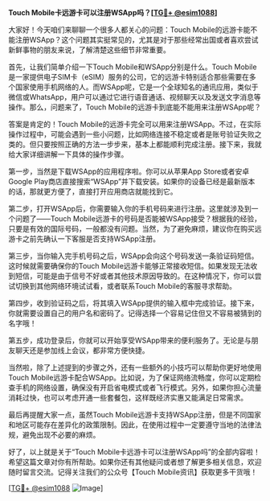 **Touch Mobile卡远游卡可以注册WSApp吗？[[TG💪+ @esim1088](https://t.me/s/esim1088)]**

大家好！今天咱们来聊聊一个很多人都关心的问题：Touch Mobile的远游卡能不能注册WSApp？这个问题其实挺常见的，尤其是对于那些经常出国或者喜欢尝试新鲜事物的朋友来说，了解清楚这些细节非常重要。

首先，让我们简单介绍一下Touch Mobile和WSApp分别是什么。Touch Mobile是一家提供电子SIM卡（eSIM）服务的公司，它的远游卡特别适合那些需要在多个国家使用手机网络的人。而WSApp呢，它是一个全球知名的通讯应用，类似于微信或WhatsApp，用户可以通过它进行语音通话、视频聊天以及发送文字消息等操作。那么，问题来了，Touch Mobile的远游卡到底能不能用来注册WSApp呢？

答案是肯定的！Touch Mobile的远游卡完全可以用来注册WSApp。不过，在实际操作过程中，可能会遇到一些小问题，比如网络连接不稳定或者是账号验证失败之类的。但只要按照正确的方法一步步来，基本上都能顺利完成注册。接下来，我就给大家详细讲解一下具体的操作步骤。

第一步，当然是下载WSApp的应用程序啦。你可以从苹果App Store或者安卓Google Play商店直接搜索“WSApp”并下载安装。如果你的设备已经是最新版本的话，那就更方便了，直接打开应用商店就能找到它。

第二步，打开WSApp后，你需要输入你的手机号码来进行注册。这里就涉及到一个问题了——Touch Mobile远游卡的号码是否能被WSApp接受？根据我的经验，只要是有效的国际号码，一般都没有问题。当然，为了避免麻烦，建议你在购买远游卡之前先确认一下客服是否支持WSApp注册。

第三步，当你输入完手机号码之后，WSApp会向这个号码发送一条验证码短信。这时候就需要确保你的Touch Mobile远游卡能够正常接收短信。如果发现无法收到短信，可能是由于信号不好或者其他技术原因导致的。在这种情况下，你可以尝试切换到其他网络环境试试看，或者联系Touch Mobile的客服寻求帮助。

第四步，收到验证码之后，将其填入WSApp提供的输入框中完成验证。接下来，你就需要设置自己的用户名和密码了。记得选择一个容易记住但又不容易被猜到的名字哦！

第五步，成功登录后，你就可以开始享受WSApp带来的便利服务了。无论是与朋友聊天还是参加线上会议，都非常方便快捷。

当然啦，除了上述提到的步骤之外，还有一些额外的小技巧可以帮助你更好地使用Touch Mobile远游卡配合WSApp。比如说，为了保证网络流畅度，你可以定期检查手机的网络设置，确保没有开启省电模式或者飞行模式。另外，如果你担心流量消耗过快，也可以考虑开通一些套餐包，这样既经济实惠又能满足日常需求。

最后再提醒大家一点，虽然Touch Mobile远游卡支持WSApp注册，但是不同国家和地区可能存在差异化的政策限制。因此，在使用过程中一定要遵守当地的法律法规，避免出现不必要的麻烦。

好了，以上就是关于“Touch Mobile卡远游卡可以注册WSApp吗”的全部内容啦！希望这篇文章对你有所帮助。如果你还有其他疑问或者想了解更多相关信息，欢迎随时留言交流。记得关注我们的公众号【Touch Mobile资讯】获取更多干货哦！

[[TG💪+ @esim1088](https://t.me/s/esim1088) ![Image](https://i.postimg.cc/4NQfJmqS/Snipaste-2025-05-13-00-14-12.png)]